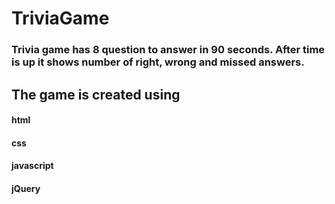 # TriviaGame

### Trivia game has 8 question to answer in 90 seconds. After time is up it shows number of right, wrong and missed answers.

## The game is created using 
#### html
#### css
#### javascript
#### jQuery